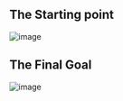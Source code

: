 ## The Starting point
![image](https://github.com/Mistire/LeetCode/assets/96515111/fb400535-4478-444b-8329-e2603ae46c96)

## The Final Goal 
![image](https://github.com/Mistire/LeetCode/assets/96515111/422cbcde-3574-46c3-8108-0d9cfe559b1d)

